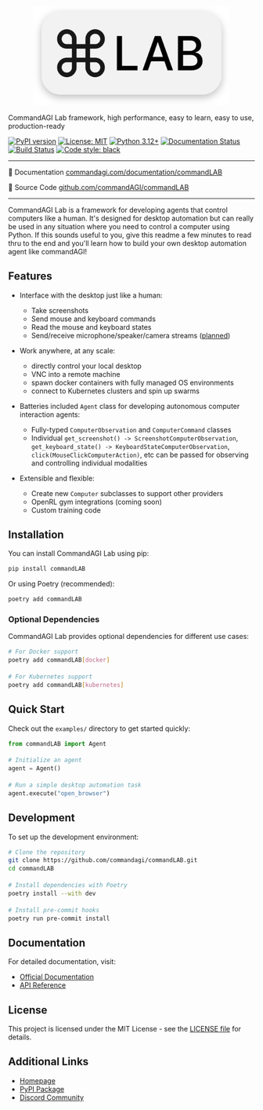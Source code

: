 <div align="center">
  <img src="assets/commandLAB-art.svg" alt="CommandAGI Lab Logo" width="400"/>
</div>

CommandAGI Lab framework, high performance, easy to learn, easy to use, production-ready

[![PyPI version](https://badge.fury.io/py/commandLAB.svg)](https://badge.fury.io/py/commandLAB)
[![License: MIT](https://img.shields.io/badge/License-MIT-yellow.svg)](https://opensource.org/licenses/MIT)
[![Python 3.12+](https://img.shields.io/badge/python-3.12+-blue.svg)](https://www.python.org/downloads/)
[![Documentation Status](https://readthedocs.org/projects/commandLAB/badge/?version=latest)](https://commandagi.com/documentation/commandLAB)
[![Build Status](https://github.com/commandAGI/commandLAB/workflows/CI/badge.svg)](https://github.com/commandAGI/commandLAB/actions)
[![Code style: black](https://img.shields.io/badge/code%20style-black-000000.svg)](https://github.com/psf/black)

---

📖 Documentation [commandagi.com/documentation/commandLAB](https://commandagi.com/documentation/commandLAB)

🐙 Source Code [github.com/commandAGI/commandLAB](https://github.com/commandAGI/commandLAB)

---

CommandAGI Lab is a framework for developing agents that control computers like a human. It's designed for desktop automation but can really be used in any situation where you need to control a computer using Python. If this sounds useful to you, give this readme a few minutes to read thru to the end and you'll learn how to build your own desktop automation agent like commandAGI!

## Features

- Interface with the desktop just like a human:
  - Take screenshots
  - Send mouse and keyboard commands
  - Read the mouse and keyboard states
  - Send/receive microphone/speaker/camera streams ([planned](https://github.com/commandAGI/commandLAB/issues/5))

- Work anywhere, at any scale:
  - directly control your local desktop
  - VNC into a remote machine
  - spawn docker containers with fully managed OS environments
  - connect to Kubernetes clusters and spin up swarms

- Batteries included `Agent` class for developing autonomous computer interaction agents:
  - Fully-typed `ComputerObservation` and `ComputerCommand` classes
  - Individual `get_screenshot() -> ScreenshotComputerObservation`, `get_keyboard_state() -> KeyboardStateComputerObservation`, `click(MouseClickComputerAction)`, etc can be passed for observing and controlling individual modalities

- Extensible and flexible:
  - Create new `Computer` subclasses to support other providers
  - OpenRL gym integrations (coming soon)
  - Custom training code

## Installation

You can install CommandAGI Lab using pip:

```bash
pip install commandLAB
```

Or using Poetry (recommended):

```bash
poetry add commandLAB
```

### Optional Dependencies

CommandAGI Lab provides optional dependencies for different use cases:

```bash
# For Docker support
poetry add commandLAB[docker]

# For Kubernetes support
poetry add commandLAB[kubernetes]
```

## Quick Start

Check out the `examples/` directory to get started quickly:

```python
from commandLAB import Agent

# Initialize an agent
agent = Agent()

# Run a simple desktop automation task
agent.execute("open_browser")
```

## Development

To set up the development environment:

```bash
# Clone the repository
git clone https://github.com/commandagi/commandLAB.git
cd commandLAB

# Install dependencies with Poetry
poetry install --with dev

# Install pre-commit hooks
poetry run pre-commit install
```

## Documentation

For detailed documentation, visit:

- [Official Documentation](https://commandagi.com/documentation/commandLAB)
- [API Reference](https://commandagi.com/documentation/commandLAB/api)

## License

This project is licensed under the MIT License - see the [LICENSE file](LICENSE) for details.

## Additional Links

- [Homepage](https://commandagi.com)
- [PyPI Package](https://pypi.org/project/commandLAB/)
- [Discord Community](https://discord.gg/commandagi)
